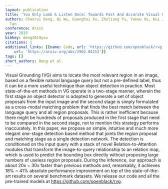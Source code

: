 ```yaml
---
layout: publication
title: 'You Only Look & Listen Once: Towards Fast And Accurate Visual Grounding'
authors: Chaorui Deng, Qi Wu, Guanghui Xu, Zhuliang Yu, Yanwu Xu, Kui Jia, Mingkui
  Tan
conference: Arxiv
year: 2019
bibkey: deng2019you
citations: 1
additional_links: [{name: Code, url: 'https://github.com/openblack/rvg'}, {name: Paper,
    url: 'https://arxiv.org/abs/1902.04213'}]
tags: []
short_authors: Deng et al.
---
```

Visual Grounding (VG) aims to locate the most relevant region in an image,
based on a flexible natural language query but not a pre-defined label, thus it
can be a more useful technique than object detection in practice. Most
state-of-the-art methods in VG operate in a two-stage manner, wherein the first
stage an object detector is adopted to generate a set of object proposals from
the input image and the second stage is simply formulated as a cross-modal
matching problem that finds the best match between the language query and all
region proposals. This is rather inefficient because there might be hundreds of
proposals produced in the first stage that need to be compared in the second
stage, not to mention this strategy performs inaccurately. In this paper, we
propose an simple, intuitive and much more elegant one-stage detection based
method that joints the region proposal and matching stage as a single detection
network. The detection is conditioned on the input query with a stack of novel
Relation-to-Attention modules that transform the image-to-query relationship to
an relation map, which is used to predict the bounding box directly without
proposing large numbers of useless region proposals. During the inference, our
approach is about 20x ~ 30x faster than previous methods and, remarkably, it
achieves 18% ~ 41% absolute performance improvement on top of the
state-of-the-art results on several benchmark datasets. We release our code and
all the pre-trained models at https://github.com/openblack/rvg.